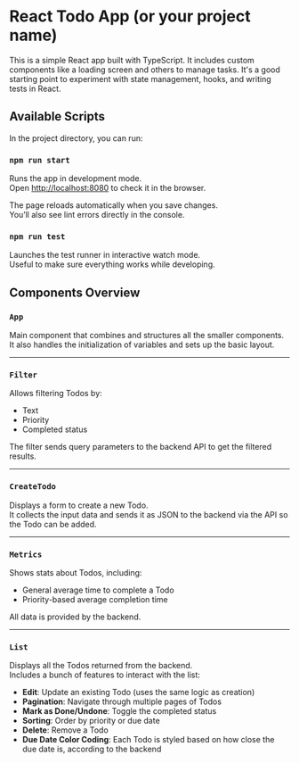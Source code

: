 # React Todo App (or your project name)

This is a simple React app built with TypeScript. It includes custom components like a loading screen and others to manage tasks. It's a good starting point to experiment with state management, hooks, and writing tests in React.

## Available Scripts

In the project directory, you can run:

### `npm run start`

Runs the app in development mode.  
Open [http://localhost:8080](http://localhost:8080) to check it in the browser.

The page reloads automatically when you save changes.  
You’ll also see lint errors directly in the console.

### `npm run test`

Launches the test runner in interactive watch mode.  
Useful to make sure everything works while developing.

## Components Overview

### `App`

Main component that combines and structures all the smaller components.  
It also handles the initialization of variables and sets up the basic layout.

---

### `Filter`

Allows filtering Todos by:

- Text
- Priority
- Completed status

The filter sends query parameters to the backend API to get the filtered results.

---

### `CreateTodo`

Displays a form to create a new Todo.  
It collects the input data and sends it as JSON to the backend via the API so the Todo can be added.

---

### `Metrics`

Shows stats about Todos, including:

- General average time to complete a Todo
- Priority-based average completion time

All data is provided by the backend.

---

### `List`

Displays all the Todos returned from the backend.  
Includes a bunch of features to interact with the list:

- **Edit**: Update an existing Todo (uses the same logic as creation)
- **Pagination**: Navigate through multiple pages of Todos
- **Mark as Done/Undone**: Toggle the completed status
- **Sorting**: Order by priority or due date
- **Delete**: Remove a Todo
- **Due Date Color Coding**: Each Todo is styled based on how close the due date is, according to the backend
